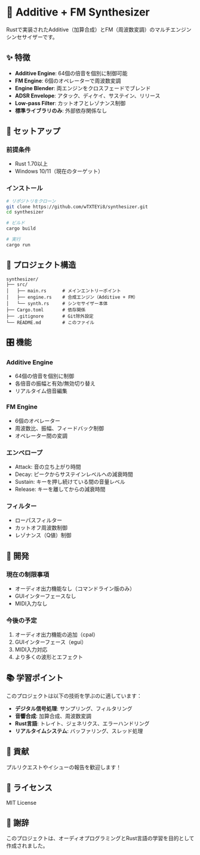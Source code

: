# 🎹 Additive + FM Synthesizer

Rustで実装されたAdditive（加算合成）とFM（周波数変調）のマルチエンジンシンセサイザーです。

## ✨ 特徴

- **Additive Engine**: 64個の倍音を個別に制御可能
- **FM Engine**: 6個のオペレーターで周波数変調
- **Engine Blender**: 両エンジンをクロスフェードでブレンド
- **ADSR Envelope**: アタック、ディケイ、サステイン、リリース
- **Low-pass Filter**: カットオフとレゾナンス制御
- **標準ライブラリのみ**: 外部依存関係なし

## 🚀 セットアップ

### 前提条件

- Rust 1.70以上
- Windows 10/11（現在のターゲット）

### インストール

```bash
# リポジトリをクローン
git clone https://github.com/wTXTEYi8/synthesizer.git
cd synthesizer

# ビルド
cargo build

# 実行
cargo run
```

## 📁 プロジェクト構造

```
synthesizer/
├── src/
│   ├── main.rs      # メインエントリーポイント
│   ├── engine.rs    # 合成エンジン（Additive + FM）
│   └── synth.rs     # シンセサイザー本体
├── Cargo.toml       # 依存関係
├── .gitignore       # Git除外設定
└── README.md        # このファイル
```

## 🎛️ 機能

### Additive Engine
- 64個の倍音を個別に制御
- 各倍音の振幅と有効/無効切り替え
- リアルタイム倍音編集

### FM Engine
- 6個のオペレーター
- 周波数比、振幅、フィードバック制御
- オペレーター間の変調

### エンベロープ
- Attack: 音の立ち上がり時間
- Decay: ピークからサステインレベルへの減衰時間
- Sustain: キーを押し続けている間の音量レベル
- Release: キーを離してからの減衰時間

### フィルター
- ローパスフィルター
- カットオフ周波数制御
- レゾナンス（Q値）制御

## 🔧 開発

### 現在の制限事項
- オーディオ出力機能なし（コマンドライン版のみ）
- GUIインターフェースなし
- MIDI入力なし

### 今後の予定
1. オーディオ出力機能の追加（cpal）
2. GUIインターフェース（egui）
3. MIDI入力対応
4. より多くの波形とエフェクト

## 📚 学習ポイント

このプロジェクトは以下の技術を学ぶのに適しています：

- **デジタル信号処理**: サンプリング、フィルタリング
- **音響合成**: 加算合成、周波数変調
- **Rust言語**: トレイト、ジェネリクス、エラーハンドリング
- **リアルタイムシステム**: バッファリング、スレッド処理

## 🤝 貢献

プルリクエストやイシューの報告を歓迎します！

## 📄 ライセンス

MIT License

## 🙏 謝辞

このプロジェクトは、オーディオプログラミングとRust言語の学習を目的として作成されました。 